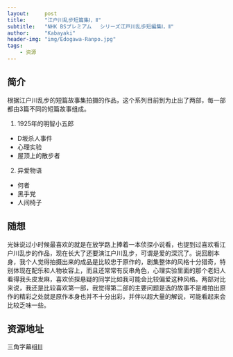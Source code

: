 ```yaml
---
layout:     post
title:      "江户川乱步短篇集Ⅰ，Ⅱ"
subtitle:   "NHK BSプレミアム 　シリーズ江戸川乱歩短編集Ⅰ，Ⅱ"
author:     "Kabayaki"
header-img: "img/Edogawa-Ranpo.jpg"
tags:
    - 资源
---
```


## 简介
根据江户川乱步的短篇故事集拍摄的作品，这个系列目前到为止出了两部，每一部都由3篇不同的短篇故事组成。
1. 1925年的明智小五郎
* D坂杀人事件
* 心理实验
* 屋顶上的散步者

2. 异爱物语
* 何者
* 黑手党
* 人间椅子

## 随想
光妹说过小时候最喜欢的就是在放学路上捧着一本侦探小说看，也提到过喜欢看江户川乱步的作品，现在长大了还要演江户川乱步，可谓是爱的深沉了。说回剧本身，我个人觉得拍摄出来的成品是比较忠于原作的，剧集整体的风格十分猎奇，特别体现在配乐和人物妆容上，而且还常常有反串角色，心理实验里面的那个老妇人看得我头皮发麻，喜欢侦探悬疑的同学比如我可能会比较偏爱这种风格。两部对比来说，我还是比较喜欢第一部，我觉得第二部的主要问题是选的故事不是难拍出原作的精彩之处就是原作本身也并不十分出彩，并伴以超大量的解说，可能看起来会比较乏味一些。

## 资源地址

三角字幕组[Ⅰ](http://pssclub.com/forum.php?mod=viewthread&tid=15472)[Ⅱ](http://pssclub.com/forum.php?mod=viewthread&tid=17016)
